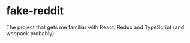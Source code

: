 # fake-reddit
The project that gets me familiar with React, Redux and TypeScript (and webpack probably)
